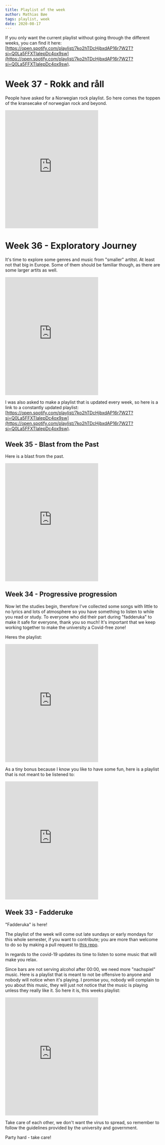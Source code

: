 ```yaml
---
title: Playlist of the week
author: Mathias Bøe
tags: playlist, week
date: 2020-08-17
---
```


If you only want the current playlist without going through the different weeks, you can find it here: [https://open.spotify.com/playlist/7ko2hTDcHjbxdAP16r7W2T?si=Q0La5FFXTIalepDc4ox9sw](https://open.spotify.com/playlist/7ko2hTDcHjbxdAP16r7W2T?si=Q0La5FFXTIalepDc4ox9sw).

# Week 37 - Rokk and råll

People have asked for a Norwegian rock playlist. So here comes the toppen of the kransecake of norwegian rock and beyond.

<iframe src="https://open.spotify.com/embed/playlist/1z7Fnx3t0Y9dOTw2GOGex5" width="300" height="380" frameborder="0" allowtransparency="true" allow="encrypted-media"></iframe>

# Week 36 - Exploratory Journey

It's time to explore some genres and music from "smaller" artitst. At least not that big in Europe. Some of them should be familiar though, as there are some larger artits as well.

<iframe src="https://open.spotify.com/embed/playlist/43X0dnvRX0GDZeP1u1DTWy" width="300" height="380" frameborder="0" allowtransparency="true" allow="encrypted-media"></iframe>

I was also asked to make a playlist that is updated every week, so here is a link to a constantly updated playlist: [https://open.spotify.com/playlist/7ko2hTDcHjbxdAP16r7W2T?si=Q0La5FFXTIalepDc4ox9sw](https://open.spotify.com/playlist/7ko2hTDcHjbxdAP16r7W2T?si=Q0La5FFXTIalepDc4ox9sw).

## Week 35 - Blast from the Past

Here is a blast from the past.

<iframe src="https://open.spotify.com/embed/playlist/79kLau44WQEFVhsuNiCpAe" width="300" height="380" frameborder="0" allowtransparency="true" allow="encrypted-media"></iframe>

## Week 34 - Progressive progression

Now let the studies begin, therefore I've collected some songs with little to no lyrics and lots of atmosphere so you have something to listen to while you read or study. To everyone who did their part during "fadderuka" to make it safe for everyone, thank you so much! It's important that we keep working together to make the university a Covid-free zone!

Heres the playlist:

<iframe src="https://open.spotify.com/embed/playlist/3EsSRpOURWEkZXk9pGjzFx" width="300" height="380" frameborder="0" allowtransparency="true" allow="encrypted-media"></iframe>

As a tiny bonus because I know you like to have some fun, here is a playlist that is not meant to be listened to:

<iframe src="https://open.spotify.com/embed/playlist/78rX4tUSJn6HRxhufaakmY" width="300" height="380" frameborder="0" allowtransparency="true" allow="encrypted-media"></iframe>

## Week 33 - Fadderuke

"Fadderuka" is here!

The playlist of the week will come out late sundays or early mondays for this whole semester, if you want to contribute; you are more than welcome to do so by making a pull request to [this repo](https://github.com/mrboen94/lesesalen).

In regards to the covid-19 updates its time to listen to some music that will make you relax.

Since bars are not serving alcohol after 00:00, we need more "nachspiel" music. Here is a playlist that is meant to not be offensive to anyone and nobody will notice when it's playing. I promise you, nobody will complain to you about this music, they will just not notice that the music is playing unless they really like it. So here it is, this weeks playlist:

<iframe src="https://open.spotify.com/embed/playlist/77EX0tEGNY8J0yopA072PR" width="300" height="380" frameborder="0" allowtransparency="true" allow="encrypted-media"></iframe>

Take care of each other, we don't want the virus to spread, so remember to follow the guidelines provided by the university and government.

Party hard - take care!
